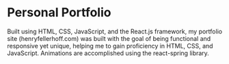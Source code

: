# Personal Portfolio
Built using HTML, CSS, JavaScript, and the React.js framework, my portfolio site (henryfellerhoff.com) was built with the goal of being functional and responsive yet unique, helping me to gain proficiency in HTML, CSS, and JavaScript. Animations are accomplished using the react-spring library.
